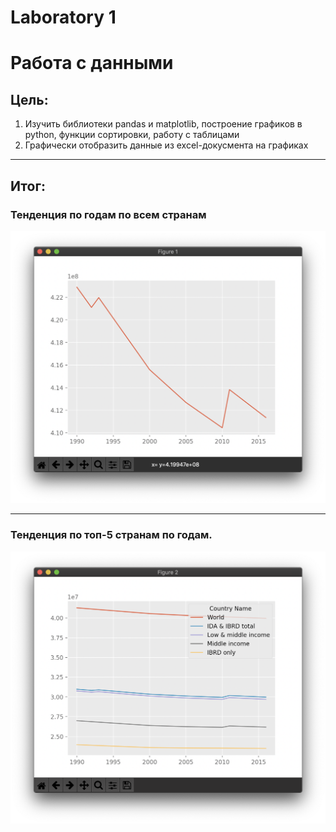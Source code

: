 # Laboratory 1 


# Работа с данными

## Цель:
1. Изучить  библиотеки pandas и matplotlib, построение графиков в python, функции сортировки, работу с таблицами
2. Графически отобразить данные из excel-докусмента на графиках
***

## Итог:

### Тенденция по годам по всем странам

![](graph/graph.png "Тенденция по годам по всем странам") 
***

### Тенденция по топ-5 странам по годам.
![](graph/graph_2.png "Тенденция по топ-5 странам по годам.") 
